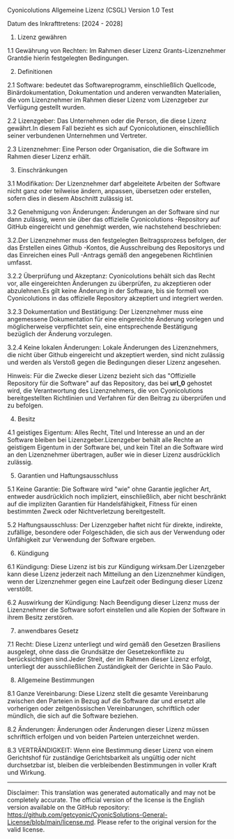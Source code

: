 Cyonicolutions Allgemeine Lizenz (CSGL)
Version 1.0 Test

Datum des Inkrafttretens: [2024 - 2028]

1. Lizenz gewähren

1.1 Gewährung von Rechten: Im Rahmen dieser Lizenz Grants-Lizenznehmer Grantdie hierin festgelegten Bedingungen.

2. Definitionen

2.1 Software: bedeutet das Softwareprogramm, einschließlich Quellcode, Binärdokumentation, Dokumentation und anderen verwandten Materialien, die vom Lizenznehmer im Rahmen dieser Lizenz vom Lizenzgeber zur Verfügung gestellt wurden.

2.2 Lizenzgeber: Das Unternehmen oder die Person, die diese Lizenz gewährt.In diesem Fall bezieht es sich auf Cyonicolutionen, einschließlich seiner verbundenen Unternehmen und Vertreter.

2.3 Lizenznehmer: Eine Person oder Organisation, die die Software im Rahmen dieser Lizenz erhält.

3. Einschränkungen

3.1 Modifikation: Der Lizenznehmer darf abgeleitete Arbeiten der Software nicht ganz oder teilweise ändern, anpassen, übersetzen oder erstellen, sofern dies in diesem Abschnitt zulässig ist.

3.2 Genehmigung von Änderungen: Änderungen an der Software sind nur dann zulässig, wenn sie über das offizielle Cyonicolutions -Repository auf GitHub eingereicht und genehmigt werden, wie nachstehend beschrieben:

3.2.Der Lizenznehmer muss den festgelegten Beitragsprozess befolgen, der das Erstellen eines Github -Kontos, die Ausschreibung des Repositorys und das Einreichen eines Pull -Antrags gemäß den angegebenen Richtlinien umfasst.

3.2.2 Überprüfung und Akzeptanz: Cyonicolutions behält sich das Recht vor, alle eingereichten Änderungen zu überprüfen, zu akzeptieren oder abzulehnen.Es gilt keine Änderung in der Software, bis sie formell von Cyonicolutions in das offizielle Repository akzeptiert und integriert werden.

3.2.3 Dokumentation und Bestätigung: Der Lizenznehmer muss eine angemessene Dokumentation für eine eingereichte Änderung vorlegen und möglicherweise verpflichtet sein, eine entsprechende Bestätigung bezüglich der Änderung vorzulegen.

3.2.4 Keine lokalen Änderungen: Lokale Änderungen des Lizenznehmers, die nicht über Github eingereicht und akzeptiert werden, sind nicht zulässig und werden als Verstoß gegen die Bedingungen dieser Lizenz angesehen.

Hinweis: Für die Zwecke dieser Lizenz bezieht sich das "Offizielle Repository für die Software" auf das Repository, das bei __url_0__ gehostet wird, die Verantwortung des Lizenznehmers, die von Cyonicolutions bereitgestellten Richtlinien und Verfahren für den Beitrag zu überprüfen und zu befolgen.

4. Besitz

4.1 geistiges Eigentum: Alles Recht, Titel und Interesse an und an der Software bleiben bei Lizenzgeber.Lizenzgeber behält alle Rechte an geistigem Eigentum in der Software bei, und kein Titel an die Software wird an den Lizenznehmer übertragen, außer wie in dieser Lizenz ausdrücklich zulässig.

5. Garantien und Haftungsausschluss

5.1 Keine Garantie: Die Software wird "wie" ohne Garantie jeglicher Art, entweder ausdrücklich noch impliziert, einschließlich, aber nicht beschränkt auf die impliziten Garantien für Handelsfähigkeit, Fitness für einen bestimmten Zweck oder Nichtverletzung bereitgestellt.

5.2 Haftungsausschluss: Der Lizenzgeber haftet nicht für direkte, indirekte, zufällige, besondere oder Folgeschäden, die sich aus der Verwendung oder Unfähigkeit zur Verwendung der Software ergeben.

6. Kündigung

6.1 Kündigung: Diese Lizenz ist bis zur Kündigung wirksam.Der Lizenzgeber kann diese Lizenz jederzeit nach Mitteilung an den Lizenznehmer kündigen, wenn der Lizenznehmer gegen eine Laufzeit oder Bedingung dieser Lizenz verstößt.

6.2 Auswirkung der Kündigung: Nach Beendigung dieser Lizenz muss der Lizenznehmer die Software sofort einstellen und alle Kopien der Software in ihrem Besitz zerstören.

7. anwendbares Gesetz

7.1 Recht: Diese Lizenz unterliegt und wird gemäß den Gesetzen Brasiliens ausgelegt, ohne dass die Grundsätze der Gesetzekonflikte zu berücksichtigen sind.Jeder Streit, der im Rahmen dieser Lizenz erfolgt, unterliegt der ausschließlichen Zuständigkeit der Gerichte in São Paulo.

8. Allgemeine Bestimmungen

8.1 Ganze Vereinbarung: Diese Lizenz stellt die gesamte Vereinbarung zwischen den Parteien in Bezug auf die Software dar und ersetzt alle vorherigen oder zeitgenössischen Vereinbarungen, schriftlich oder mündlich, die sich auf die Software beziehen.

8.2 Änderungen: Änderungen oder Änderungen dieser Lizenz müssen schriftlich erfolgen und von beiden Parteien unterzeichnet werden.

8.3 VERTRÄNDIGKEIT: Wenn eine Bestimmung dieser Lizenz von einem Gerichtshof für zuständige Gerichtsbarkeit als ungültig oder nicht durchsetzbar ist, bleiben die verbleibenden Bestimmungen in voller Kraft und Wirkung.

---
Disclaimer: This translation was generated automatically and may not be completely accurate. The official version of the license is the English version available on the GitHub repository: https://github.com/getcyonic/CyonicSolutions-General-License/blob/main/license.md. Please refer to the original version for the valid license.